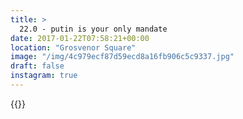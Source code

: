 ```yaml
---
title: >
  22.0 - putin is your only mandate
date: 2017-01-22T07:58:21+00:00
location: "Grosvenor Square"
image: "/img/4c979ecf87d59ecd8a16fb906c5c9337.jpg"
draft: false
instagram: true
---
```


{{<photo src="/img/4c979ecf87d59ecd8a16fb906c5c9337.jpg">}}
